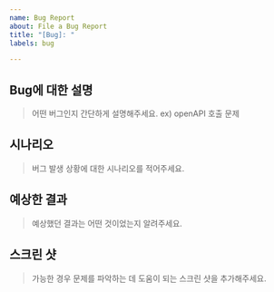 ```yaml
---
name: Bug Report
about: File a Bug Report
title: "[Bug]: "
labels: bug

---
```


## Bug에 대한 설명
> 어떤 버그인지 간단하게 설명해주세요. ex) openAPI 호출 문제    
##  시나리오
> 버그 발생 상황에 대한 시나리오를 적어주세요.   
## 예상한 결과
> 예상했던 결과는 어떤 것이었는지 알려주세요.    
## 스크린 샷
> 가능한 경우 문제를 파악하는 데 도움이 되는 스크린 샷을 추가해주세요.

